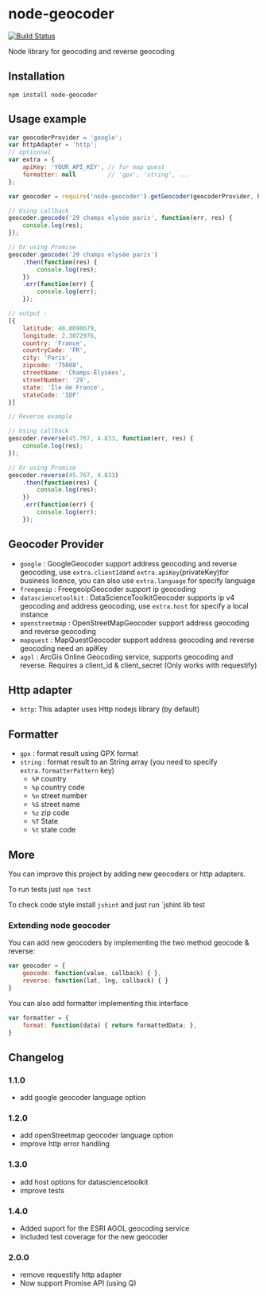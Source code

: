 # node-geocoder

[![Build Status](https://travis-ci.org/nchaulet/node-geocoder.png?branch=master)](https://travis-ci.org/nchaulet/node-geocoder)

Node library for geocoding and reverse geocoding

## Installation

    npm install node-geocoder

## Usage example

```javascript
var geocoderProvider = 'google';
var httpAdapter = 'http';
// optionnal
var extra = {
    apiKey: 'YOUR_API_KEY', // for map quest
    formatter: null         // 'gpx', 'string', ...
};

var geocoder = require('node-geocoder').getGeocoder(geocoderProvider, httpAdapter, extra);

// Using callback
geocoder.geocode('29 champs elysée paris', function(err, res) {
    console.log(res);
});

// Or using Promise
geocoder.geocode('29 champs elysée paris')
    .then(function(res) {
        console.log(res);
    })
    .err(function(err) {
        console.log(err);
    });

// output :
[{
    latitude: 48.8698679,
    longitude: 2.3072976,
    country: 'France',
    countryCode: 'FR',
    city: 'Paris',
    zipcode: '75008',
    streetName: 'Champs-Élysées',
    streetNumber: '29',
    state: 'Île de France',
    stateCode: 'IDF'
}]

// Reverse example

// Using callback
geocoder.reverse(45.767, 4.833, function(err, res) {
    console.log(res);
});

// Or using Promise
geocoder.reverse(45.767, 4.833)
    .then(function(res) {
        console.log(res);
    })
    .err(function(err) {
        console.log(err);
    });

```

## Geocoder Provider

* `google` : GoogleGeocoder support address geocoding and reverse geocoding, use `extra.clientId`and `extra.apiKey`(privateKey)for business licence, you can also use `extra.language` for specify language
* `freegeoip` : FreegeoipGeocoder support ip geocoding
* `datasciencetoolkit` : DataScienceToolkitGeocoder supports ip v4 geocoding and address geocoding, use `extra.host` for specify a local instance
* `openstreetmap` : OpenStreetMapGeocoder support address geocoding and reverse geocoding
* `mapquest` : MapQuestGeocoder support address geocoding and reverse geocoding need an apiKey
* `agol` : ArcGis Online Geocoding service, supports geocoding and reverse.  Requires a client_id & client_secret (Only works with requestify)

## Http adapter

* `http`: This adapter uses Http nodejs library (by default)

## Formatter

* `gpx`    : format result using GPX format
* `string` : format result to an String array (you need to specify `extra.formatterPattern` key)
    * `%P` country
    * `%p` country code
    * `%n` street number
    * `%S` street name
    * `%z` zip code
    * `%T` State
    * `%t` state code

## More

You can improve this project by adding new geocoders or http adapters.

To run tests just `npm test`

To check code style install `jshint` and just run `jshint lib test

### Extending node geocoder

You can add new geocoders by implementing the two method geocode & reverse:

```javascript
var geocoder = {
    geocode: function(value, callback) { },
    reverse: function(lat, lng, callback) { }
}
```

You can also add formatter implementing this interface

```javascript
var formatter = {
    format: function(data) { return formattedData; },
}
```

## Changelog

### 1.1.0

* add google geocoder language option

### 1.2.0

* add openStreetmap geocoder language option
* improve http error handling

### 1.3.0

* add host options for datasciencetoolkit
* improve tests

### 1.4.0

* Added suport for the ESRI AGOL geocoding service
* Included test coverage for the new geocoder

### 2.0.0

* remove requestify http adapter
* Now support Promise API (using Q)
